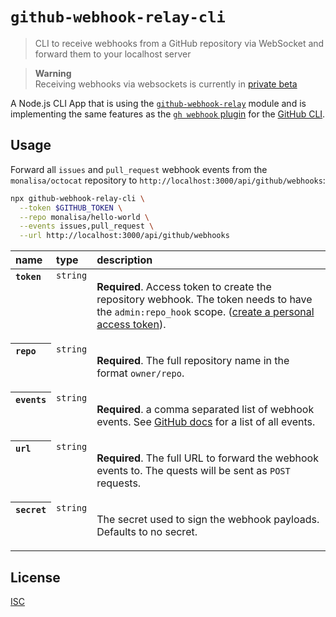 # `github-webhook-relay-cli`

> CLI to receive webhooks from a GitHub repository via WebSocket and forward them to your localhost server

> **Warning**  
> Receiving webhooks via websockets is currently in [private beta](https://github.blog/changelog/2022-11-16-webhook-forwarding-in-the-github-cli-public-beta/)

A Node.js CLI App that is using the [`github-webhook-relay`](https://github.com/gr2m/github-webhook-relay#readme) module and is implementing the same features as the [`gh webhook` plugin](https://github.com/cli/gh-webhook) for the [GitHub CLI](https://cli.github.com/).

## Usage

Forward all `issues` and `pull_request` webhook events from the `monalisa/octocat` repository to `http://localhost:3000/api/github/webhooks`:

```sh
npx github-webhook-relay-cli \
  --token $GITHUB_TOKEN \
  --repo monalisa/hello-world \
  --events issues,pull_request \
  --url http://localhost:3000/api/github/webhooks
```

<table>
  <thead align=left>
    <tr>
      <th>
        name
      </th>
      <th>
        type
      </th>
      <th width=100%>
        description
      </th>
    </tr>
  </thead>
  <tbody align=left valign=top>
    <tr>
      <th>
        <code>token</code>
      </th>
      <td>
        <code>string</code>
      </td>
      <td>

**Required**. Access token to create the repository webhook. The token needs to have the `admin:repo_hook` scope. ([create a personal access token](https://github.com/settings/tokens/new?scopes=admin:repo_hook&description=github-webhook-relay)).

</td>
    </tr>
    <tr>
      <th>
        <code>repo</code>
      </th>
      <td>
        <code>string</code>
      </td>
      <td>

**Required**. The full repository name in the format `owner/repo`.

</td>
    </tr>
    <tr>
      <th>
        <code>events</code>
      </th>
      <td>
        <code>string</code>
      </td>
      <td>

**Required**. a comma separated list of webhook events. See [GitHub docs](https://docs.github.com/en/developers/webhooks-and-events/webhooks/webhook-events-and-payloads) for a list of all events.

</td>
    </tr>
    <tr>
      <th>
        <code>url</code>
      </th>
      <td>
        <code>string</code>
      </td>
      <td>

**Required**. The full URL to forward the webhook events to. The quests will be sent as `POST` requests.

</td>
    </tr>
    <tr>
      <th>
        <code>secret</code>
      </th>
      <td>
        <code>string</code>
      </td>
      <td>

The secret used to sign the webhook payloads. Defaults to no secret.

</td>
    </tr>
  </tbody>
</table>

## License

[ISC](LICENSE)
